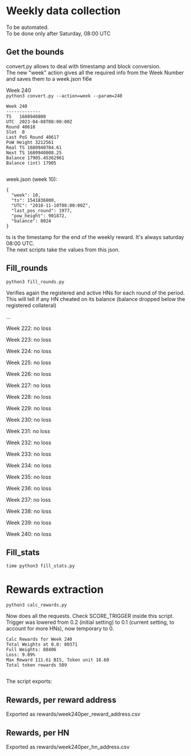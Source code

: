 # Weekly data collection

To be automated.  
To be done only after Saturday, 08:00 UTC


## Get the bounds

convert.py allows to deal with timestamp and block conversion.  
The new "week" action gives all the required info from the Week Number and saves them to a week.json fi6e

Week 240  
`python3 convert.py --action=week --param=240`

```
Week 240
-------------
TS   1680940800
UTC  2023-04-08T08:00:00Z
Round 40618
Slot  0
Last PoS Round 40617
PoW Height 3212561
Real TS 1680940784.61
Next TS 1680940808.25
Balance 17905.45362961
Balance (int) 17905


```

week.json (week 10):
```
{
  "week": 10,
  "ts": 1541836800,
  "UTC": "2018-11-10T08:00:00Z",
  "last_pos_round": 1977,
  "pow_height": 901872,
  "balance": 8024
}
```
 
ts is the timestamp for the end of the weekly reward. It's always saturday 08:00 UTC.  
The next scripts take the values from this json.

## Fill_rounds

`python3 fill_rounds.py`  

Verifies again the registered and active HNs for each round of the period.   
This will tell if any HN cheated on its balance (balance dropped below the registered collateral)

...

Week 222:  no loss  

Week 223:  no loss  

Week 224:  no loss  

Week 225:  no loss  

Week 226:  no loss  

Week 227:  no loss  

Week 228:  no loss  

Week 229:  no loss  

Week 230:  no loss  

Week 231:  no loss  

Week 232:  no loss  

Week 233:  no loss  

Week 234:  no loss  

Week 235:  no loss  

Week 236:  no loss  

Week 237:  no loss  

Week 238:  no loss  

Week 239:  no loss  

Week 240:  no loss  

## Fill_stats

`time python3 fill_stats.py`  

# Rewards extraction

`python3 calc_rewards.py`

Now does all the requests. Check SCORE_TRIGGER inside this script.  
Trigger was lowered from 0.2 (initial setting) to 0.1 (current setting, to account for more HNs), now temporary to 0.

```
Calc Rewards for Week 240
Total Weights at 0.0: 80371
Full Weights: 88406
Loss: 9.09%
Max Reward 111.61 BIS, Token unit 18.60
Total token rewards 509


```

The script exports:
 
## Rewards, per reward address  
Exported as rewards/week240per_reward_address.csv

## Rewards, per HN
Exported as rewards/week240per_hn_address.csv
